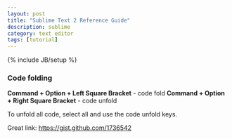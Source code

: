```yaml
---
layout: post
title: "Sublime Text 2 Reference Guide"
description: sublime
category: text editor
tags: [tutorial]
---
```

{% include JB/setup %}

### Code folding
**Command + Option + Left Square Bracket** - code fold
**Command + Option + Right Square Bracket** - code unfold

To unfold all code, select all and use the code unfold keys.

Great link: https://gist.github.com/1736542